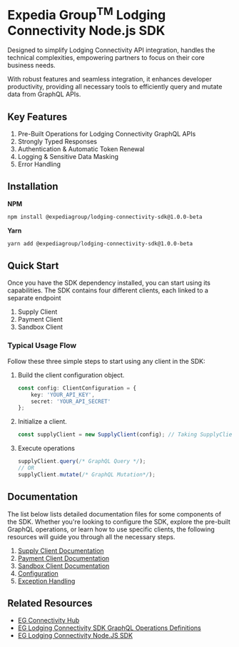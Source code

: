 # Expedia Group<sup>TM</sup> Lodging Connectivity Node.js SDK

Designed to simplify Lodging Connectivity API integration, handles the technical complexities, empowering partners to
focus on their core business needs.

With robust features and seamless integration, it enhances developer productivity, providing all necessary tools to efficiently query and mutate data from GraphQL APIs.

## Key Features
1. Pre-Built Operations for Lodging Connectivity GraphQL APIs
2. Strongly Typed Responses
3. Authentication & Automatic Token Renewal
4. Logging & Sensitive Data Masking
5. Error Handling

## Installation

**NPM**
```bash
npm install @expediagroup/lodging-connectivity-sdk@1.0.0-beta
```

**Yarn**
```bash
yarn add @expediagroup/lodging-connectivity-sdk@1.0.0-beta
```

## Quick Start
Once you have the SDK dependency installed, you can start using its capabilities. The SDK contains four different clients, each linked to a separate endpoint

1. Supply Client
2. Payment Client
3. Sandbox  Client

### Typical Usage Flow
Follow these three simple steps to start using any client in the SDK:

1. Build the client configuration object.

   ```ts
   const config: ClientConfiguration = {
       key: 'YOUR_API_KEY',
       secret: 'YOUR_API_SECRET'
   };
   ```

2. Initialize a client.
   ```ts
   const supplyClient = new SupplyClient(config); // Taking SupplyClient as an example
   ```
3. Execute operations
   ```ts
   supplyClient.query(/* GraphQL Query */);
   // OR
   supplyClient.mutate(/* GraphQL Mutation*/);
   ```

## Documentation
The list below lists detailed documentation files for some components of the SDK. Whether you're looking to configure the SDK, explore the pre-built GraphQL operations, or learn how to use specific clients, the following resources will guide you through all the necessary steps.

1. [Supply Client Documentation](docs/supply-client.md)
2. [Payment Client Documentation](docs/payment-client.md)
3. [Sandbox Client Documentation](docs/sandbox-client.md)
4. [Configuration](docs/configuration.md)
5. [Exception Handling](docs/exception-handling.md)

## Related Resources
- [EG Connectivity Hub](https://developers.expediagroup.com/supply/lodging)
- [EG Lodging Connectivity SDK GraphQL Operations Definitions](https://github.com/ExpediaGroup/lodging-connectivity-graphql-operations)
- [EG Lodging Connectivity Node.JS SDK](https://github.com/ExpediaGroup/lodging-connectivity-nodejs-sdk)
